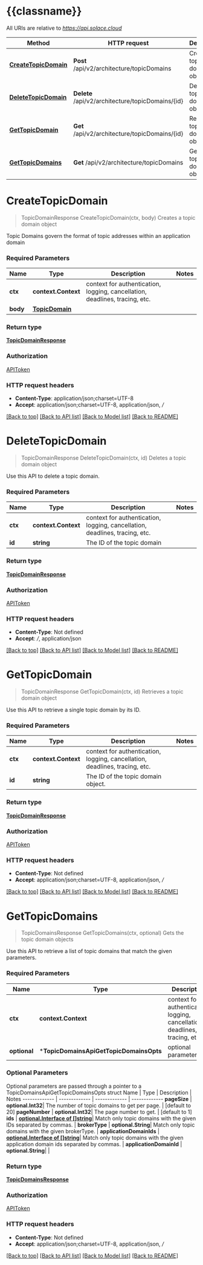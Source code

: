 # {{classname}}

All URIs are relative to *https://api.solace.cloud*

Method | HTTP request | Description
------------- | ------------- | -------------
[**CreateTopicDomain**](TopicDomainsApi.md#CreateTopicDomain) | **Post** /api/v2/architecture/topicDomains | Creates a topic domain object
[**DeleteTopicDomain**](TopicDomainsApi.md#DeleteTopicDomain) | **Delete** /api/v2/architecture/topicDomains/{id} | Deletes a topic domain object
[**GetTopicDomain**](TopicDomainsApi.md#GetTopicDomain) | **Get** /api/v2/architecture/topicDomains/{id} | Retrieves a topic domain object
[**GetTopicDomains**](TopicDomainsApi.md#GetTopicDomains) | **Get** /api/v2/architecture/topicDomains | Gets the topic domain objects

# **CreateTopicDomain**
> TopicDomainResponse CreateTopicDomain(ctx, body)
Creates a topic domain object

Topic Domains govern the format of topic addresses within an application domain

### Required Parameters

Name | Type | Description  | Notes
------------- | ------------- | ------------- | -------------
 **ctx** | **context.Context** | context for authentication, logging, cancellation, deadlines, tracing, etc.
  **body** | [**TopicDomain**](TopicDomain.md)|  | 

### Return type

[**TopicDomainResponse**](TopicDomainResponse.md)

### Authorization

[APIToken](../README.md#APIToken)

### HTTP request headers

 - **Content-Type**: application/json;charset=UTF-8
 - **Accept**: application/json;charset=UTF-8, application/json, */*

[[Back to top]](#) [[Back to API list]](../README.md#documentation-for-api-endpoints) [[Back to Model list]](../README.md#documentation-for-models) [[Back to README]](../README.md)

# **DeleteTopicDomain**
> TopicDomainResponse DeleteTopicDomain(ctx, id)
Deletes a topic domain object

Use this API to delete a topic domain.

### Required Parameters

Name | Type | Description  | Notes
------------- | ------------- | ------------- | -------------
 **ctx** | **context.Context** | context for authentication, logging, cancellation, deadlines, tracing, etc.
  **id** | **string**| The ID of the topic domain | 

### Return type

[**TopicDomainResponse**](TopicDomainResponse.md)

### Authorization

[APIToken](../README.md#APIToken)

### HTTP request headers

 - **Content-Type**: Not defined
 - **Accept**: */*, application/json

[[Back to top]](#) [[Back to API list]](../README.md#documentation-for-api-endpoints) [[Back to Model list]](../README.md#documentation-for-models) [[Back to README]](../README.md)

# **GetTopicDomain**
> TopicDomainResponse GetTopicDomain(ctx, id)
Retrieves a topic domain object

Use this API to retrieve a single topic domain by its ID.

### Required Parameters

Name | Type | Description  | Notes
------------- | ------------- | ------------- | -------------
 **ctx** | **context.Context** | context for authentication, logging, cancellation, deadlines, tracing, etc.
  **id** | **string**| The ID of the topic domain object. | 

### Return type

[**TopicDomainResponse**](TopicDomainResponse.md)

### Authorization

[APIToken](../README.md#APIToken)

### HTTP request headers

 - **Content-Type**: Not defined
 - **Accept**: application/json;charset=UTF-8, application/json, */*

[[Back to top]](#) [[Back to API list]](../README.md#documentation-for-api-endpoints) [[Back to Model list]](../README.md#documentation-for-models) [[Back to README]](../README.md)

# **GetTopicDomains**
> TopicDomainsResponse GetTopicDomains(ctx, optional)
Gets the topic domain objects

Use this API to retrieve a list of topic domains that match the given parameters.

### Required Parameters

Name | Type | Description  | Notes
------------- | ------------- | ------------- | -------------
 **ctx** | **context.Context** | context for authentication, logging, cancellation, deadlines, tracing, etc.
 **optional** | ***TopicDomainsApiGetTopicDomainsOpts** | optional parameters | nil if no parameters

### Optional Parameters
Optional parameters are passed through a pointer to a TopicDomainsApiGetTopicDomainsOpts struct
Name | Type | Description  | Notes
------------- | ------------- | ------------- | -------------
 **pageSize** | **optional.Int32**| The number of topic domains to get per page. | [default to 20]
 **pageNumber** | **optional.Int32**| The page number to get. | [default to 1]
 **ids** | [**optional.Interface of []string**](string.md)| Match only topic domains with the given IDs separated by commas. | 
 **brokerType** | **optional.String**| Match only topic domains with the given brokerType. | 
 **applicationDomainIds** | [**optional.Interface of []string**](string.md)| Match only topic domains with the given application domain ids separated by commas. | 
 **applicationDomainId** | **optional.String**|  | 

### Return type

[**TopicDomainsResponse**](TopicDomainsResponse.md)

### Authorization

[APIToken](../README.md#APIToken)

### HTTP request headers

 - **Content-Type**: Not defined
 - **Accept**: application/json;charset=UTF-8, application/json, */*

[[Back to top]](#) [[Back to API list]](../README.md#documentation-for-api-endpoints) [[Back to Model list]](../README.md#documentation-for-models) [[Back to README]](../README.md)

